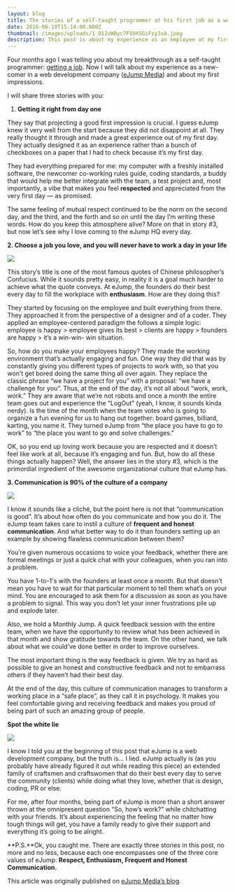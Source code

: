 ```yaml
---
layout: blog
title: The stories of a self-taught programmer at his first job as a web developer
date: 2016-06-10T15:14:00.000Z
thumbnail: /images/uploads/1_O12uWByc7FS9XSGiFzy3xA.jpeg
description: This post is about my experience as an employee at my first programming job
---
```

Four months ago I was telling you about my breakthrough as a self-taught programmer: [getting a job](https://www.alinrauta.com/2020-02-04-i-finally-got-my-first-programming-job-now-what/). Now I will talk about my experience as a new-comer in a web development company ([eJump Media](http://www.ejump.ro/)) and about my first impressions.

I will share three stories with you:

1. **Getting it right from day one**

They say that projecting a good first impression is crucial. I guess eJump knew it very well from the start because they did not disappoint at all. They really thought it through and made a great experience out of my first day. They actually designed it as an experience rather than a bunch of checkboxes on a paper that I had to check because it’s my first day.

They had everything prepared for me: my computer with a freshly installed software, the newcomer co-working rules guide, coding standards, a buddy that would help me better integrate with the team, a test project and, most importantly, a vibe that makes you feel **respected** and appreciated from the very first day — as promised.

The same feeling of mutual respect continued to be the norm on the second day, and the third, and the forth and so on until the day I’m writing these words. How do you keep this atmosphere alive? More on that in story #3, but now let’s see why I love coming to the eJump HQ every day.

**2. Choose a job you love, and you will never have to work a day in your life**

![](https://cdn-images-1.medium.com/max/800/1*tLzVXEDyER2aq-2foks4HQ.jpeg)

This story’s title is one of the most famous quotes of Chinese philosopher’s Confucius. While it sounds pretty easy, in reality it is a goal much harder to achieve what the quote conveys. At eJump, the founders do their best every day to fill the workplace with **enthusiasm**. How are they doing this?

They started by focusing on the employee and built everything from there. They approached it from the perspective of a designer and of a coder. They applied an employee-centered paradigm the follows a simple logic: employee is happy > employee gives its best > clients are happy > founders are happy > it’s a win-win- win situation.

So, how do you make your employees happy? They made the working environment that’s actually engaging and fun. One way they did that was by constantly giving you different types of projects to work with, so that you won’t get bored doing the same thing all over again. They replace the classic phrase “we have a project for you” with a proposal: “we have a challenge for you”. Thus, at the end of the day, it’s not all about “work, work, work.” They are aware that we’re not robots and once a month the entire team goes out and experience the “LogOut” (yeah, I know, it sounds kinda nerdy). Is the time of the month when the team votes who is going to organize a fun evening for us to hang out together: board games, billiard, karting, you name it. They turned eJump from “the place you have to go to work” to “the place you want to go and solve challenges.”

OK, so you end up loving work because you are respected and it doesn’t feel like work at all, because it’s engaging and fun. But, how do all these things actually happen? Well, the answer lies in the story #3, which is the primordial ingredient of the awesome organizational culture that eJump has.

**3. Communication is 90% of the culture of a company**

![](https://cdn-images-1.medium.com/max/800/1*A-zUDxM6mLj-jBJH-evdCA.jpeg)

I know it sounds like a cliché, but the point here is not that “communication is good”. It’s about how often do you communicate and how you do it. The eJump team takes care to instil a culture of **frequent and honest communication**. And what better way to do it than founders setting up an example by showing flawless communication between them?

You’re given numerous occasions to voice your feedback, whether there are formal meetings or just a quick chat with your colleagues, when you ran into a problem.

You have 1-to-1's with the founders at least once a month. But that doesn’t mean you have to wait for that particular moment to tell them what’s on your mind. You are encouraged to ask them for a discussion as soon as you have a problem to signal. This way you don’t let your inner frustrations pile up and explode later.

Also, we hold a Monthly Jump. A quick feedback session with the entire team, when we have the opportunity to review what has been achieved in that month and show gratitude towards the team. On the other hand, we talk about what we could’ve done better in order to improve ourselves.

The most important thing is the way feedback is given. We try as hard as possible to give an honest and constructive feedback and not to embarrass others if they haven’t had their best day.

At the end of the day, this culture of communication manages to transform a working place in a “safe place”, as they call it in psychology. It makes you feel comfortable giving and receiving feedback and makes you proud of being part of such an amazing group of people.

**Spot the white lie**

![](https://cdn-images-1.medium.com/max/800/1*WQIjeTnHN_sEej_U_8kvvg.jpeg)

I know I told you at the beginning of this post that eJump is a web development company, but the truth is… I lied. eJump actually is (as you probably have already figured it out while reading this piece) an extended family of craftsmen and craftswomen that do their best every day to serve the community (clients) while doing what they love, whether that is design, coding, PR or else.

For me, after four months, being part of eJump is more than a short answer thrown at the omnipresent question “So, how’s work?” while chitchatting with your friends. It’s about experiencing the feeling that no matter how tough things will get, you have a family ready to give their support and everything it’s going to be alright.

**P.S.**Ok, you caught me. There are exactly three stories in this post, no more and no less, because each one encompasses one of the three core values of eJump: **Respect, Enthusiasm, Frequent and Honest Communication.**

This article was originally published on [eJump Media’s blog](http://www.ejump.ro/the-stories-of-a-self-taught-programmer-at-his-first-job-as-a-web-developer/).
